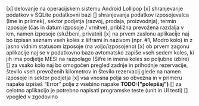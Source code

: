 [x] delovanje na operacijskem sistemu Android Lollipop
[x] shranjevanje podatkov v SQLite podatkovni bazi
[] shranjevanja podatkov izposojevalca (Ime in priimek), sektor podjetja (razvoj, prodaja, proizvodnja), termin izposoje (čas in datum izposoje / vrnitve), približna prevožena razdalja v km, namen izposoje (službeni, privatni)
[x] na prvem zaslonu aplikacije naj bo izpisan seznam vseh koles z šiframi in nazivom (npr. #1, Modro kolo) in z jasno vidnim statusom izposoje (na voljo/izposojeno)
[x] ob prvem zagonu aplikacije naj se v podatkovno bazo avtomatsko zapiše vseh sedem koles, ki jih ima podjetje MESI na razpolago (Šifre in imena koles so poljubne izbire)
[] za vsako kolo naj bo omogočen pregled zadnje in prihodnje rezervacije, število vseh prevoženih kilometrov in število rezervacij glede na namen izposoje in sektor podjetja
[x] vsa vnosna polja so obvezna in v primeru napake izpišeš “Error” polje z vsebino napake **TODO:("polepšaj")**
[] za celotno aplikacijo je potrebno napisati programske teste (unit in UI testi)
[] vpogled v zgodovino